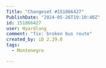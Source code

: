 ```yaml
---
Title: "Changeset #151866427"
PublishDate: "2024-05-26T19:10:40Z"
id: 151866427
user: Hyardlung
comment: "fix: broken bus route"
created_by: iD 2.29.0
tags:
  - Montenegro

---
```

